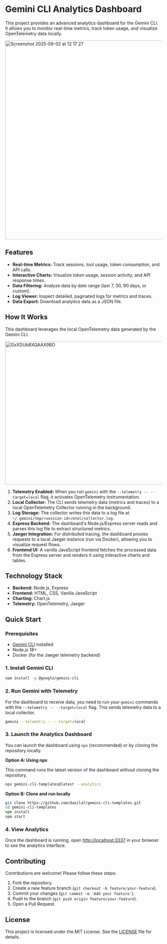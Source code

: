 # Gemini CLI Analytics Dashboard

This project provides an advanced analytics dashboard for the Gemini CLI. It allows you to monitor real-time metrics, track token usage, and visualize OpenTelemetry data locally.

<img width="946" height="639" alt="Screenshot 2025-08-02 at 12 17 27" src="https://github.com/user-attachments/assets/3d62830c-8ba0-46e5-ba75-b2f3e16a1b05" />

## Features

*   **Real-time Metrics:** Track sessions, tool usage, token consumption, and API calls.
*   **Interactive Charts:** Visualize token usage, session activity, and API response times.
*   **Data Filtering:** Analyze data by date range (last 7, 30, 90 days, or custom).
*   **Log Viewer:** Inspect detailed, paginated logs for metrics and traces.
*   **Data Export:** Download analytics data as a JSON file.

## How It Works

This dashboard leverages the local OpenTelemetry data generated by the Gemini CLI.

<img width="954" height="460" alt="GxXDUbBXQAAX9BO" src="https://github.com/user-attachments/assets/ae8e89e8-980c-4778-8e63-3dd65953f999" />

1.  **Telemetry Enabled:** When you run `gemini` with the `--telemetry -- --target=local` flag, it activates OpenTelemetry instrumentation.
2.  **Local Collector:** The CLI sends telemetry data (metrics and traces) to a local OpenTelemetry Collector running in the background.
3.  **Log Storage:** The collector writes this data to a log file at `~/.gemini/tmp/<session-id>/otel/collector.log`.
4.  **Express Backend:** The dashboard's Node.js/Express server reads and parses this log file to extract structured metrics.
5.  **Jaeger Integration:** For distributed tracing, the dashboard proxies requests to a local Jaeger instance (run via Docker), allowing you to visualize request flows.
6.  **Frontend UI:** A vanilla JavaScript frontend fetches the processed data from the Express server and renders it using interactive charts and tables.

## Technology Stack

*   **Backend:** Node.js, Express
*   **Frontend:** HTML, CSS, Vanilla JavaScript
*   **Charting:** Chart.js
*   **Telemetry:** OpenTelemetry, Jaeger

## Quick Start

### Prerequisites

*   [Gemini CLI](https://github.com/google-gemini/gemini-cli) installed
*   Node.js 18+
*   Docker (for the Jaeger telemetry backend)

### 1. Install Gemini CLI

```bash
npm install -g @google/gemini-cli
```

### 2. Run Gemini with Telemetry

For the dashboard to receive data, you need to run your `gemini` commands with the `--telemetry -- --target=local` flag. This sends telemetry data to a local collector.

```bash
gemini --telemetry -- --target=local
```

### 3. Launch the Analytics Dashboard

You can launch the dashboard using `npx` (recommended) or by cloning the repository locally.

**Option A: Using npx**

This command runs the latest version of the dashboard without cloning the repository.

```bash
npx gemini-cli-templates@latest --analytics
```

**Option B: Clone and run locally**

```bash
git clone https://github.com/davila7/gemini-cli-templates.git
cd gemini-cli-templates
npm install
npm start
```

### 4. View Analytics

Once the dashboard is running, open [http://localhost:3337](http://localhost:3337) in your browser to see the analytics interface.

## Contributing

Contributions are welcome! Please follow these steps:

1.  Fork the repository.
2.  Create a new feature branch (`git checkout -b feature/your-feature`).
3.  Commit your changes (`git commit -m 'Add your feature'`).
4.  Push to the branch (`git push origin feature/your-feature`).
5.  Open a Pull Request.

## License

This project is licensed under the MIT License. See the [LICENSE](LICENSE) file for details.
